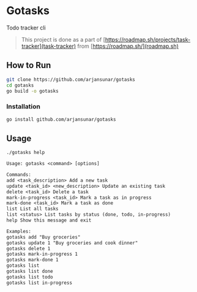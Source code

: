 # Gotasks

Todo tracker cli

> This project is done as a part of [https://roadmap.sh/projects/task-tracker](task-tracker) from [https://roadmap.sh/](roadmap.sh)

## How to Run

```bash
git clone https://github.com/arjansunar/gotasks
cd gotasks
go build -o gotasks
```

### Installation

```bash
go install github.com/arjansunar/gotasks
```

## Usage

```bash
./gotasks help

```

```txt
Usage: gotasks <command> [options]

Commands:
add <task_description> Add a new task
update <task_id> <new_description> Update an existing task
delete <task_id> Delete a task
mark-in-progress <task_id> Mark a task as in progress
mark-done <task_id> Mark a task as done
list List all tasks
list <status> List tasks by status (done, todo, in-progress)
help Show this message and exit

Examples:
gotasks add "Buy groceries"
gotasks update 1 "Buy groceries and cook dinner"
gotasks delete 1
gotasks mark-in-progress 1
gotasks mark-done 1
gotasks list
gotasks list done
gotasks list todo
gotasks list in-progress
```
